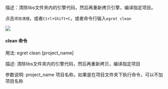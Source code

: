 
描述：清除libs文件夹内的引擎代码，然后再重新拷贝引擎，编译指定项目。

点击`项目清理`，或者`Ctrl+Shift+C`，或者命令行输入`egret clean`

![](1.png)

#### clean 命令

用法:
    egret clean [project_name]


描述:
    清除libs文件夹内的引擎代码，然后再重新拷贝，编译指定项目


参数说明:
    project_name   项目名称，如果是在项目文件夹下执行命令，可以不加项目名称
